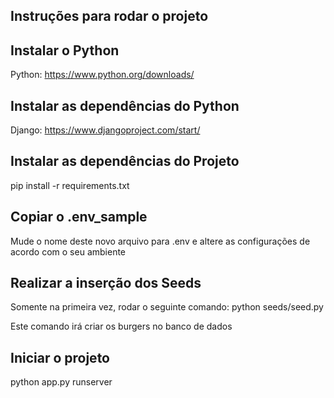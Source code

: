 ## Instruções para rodar o projeto

## Instalar o Python
Python: https://www.python.org/downloads/
## Instalar as dependências do Python
Django: https://www.djangoproject.com/start/
## Instalar as dependências do Projeto
pip install -r requirements.txt
## Copiar o .env_sample
Mude o nome deste novo arquivo para .env e altere as configurações de acordo com o seu ambiente
## Realizar a inserção dos Seeds
Somente na primeira vez, rodar o seguinte comando: python seeds/seed.py

Este comando irá criar os burgers no banco de dados
## Iniciar o projeto
python app.py runserver